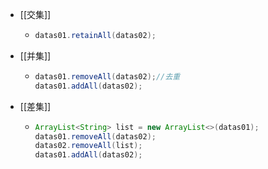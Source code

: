 - [[交集]]
	- ```java
	  datas01.retainAll(datas02);
	  ```
- [[并集]]
	- ```java
	  datas01.removeAll(datas02);//去重
	  datas01.addAll(datas02);
	  ```
- [[差集]]
	- ```java
	  ArrayList<String> list = new ArrayList<>(datas01);
	  datas01.removeAll(datas02);
	  datas02.removeAll(list);
	  datas01.addAll(datas02);
	  ```